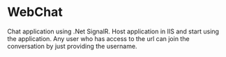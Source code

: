 # WebChat
Chat application using .Net SignalR.
Host application in IIS and start using the application.
Any user who has access to the url can join the conversation by just providing the username.

